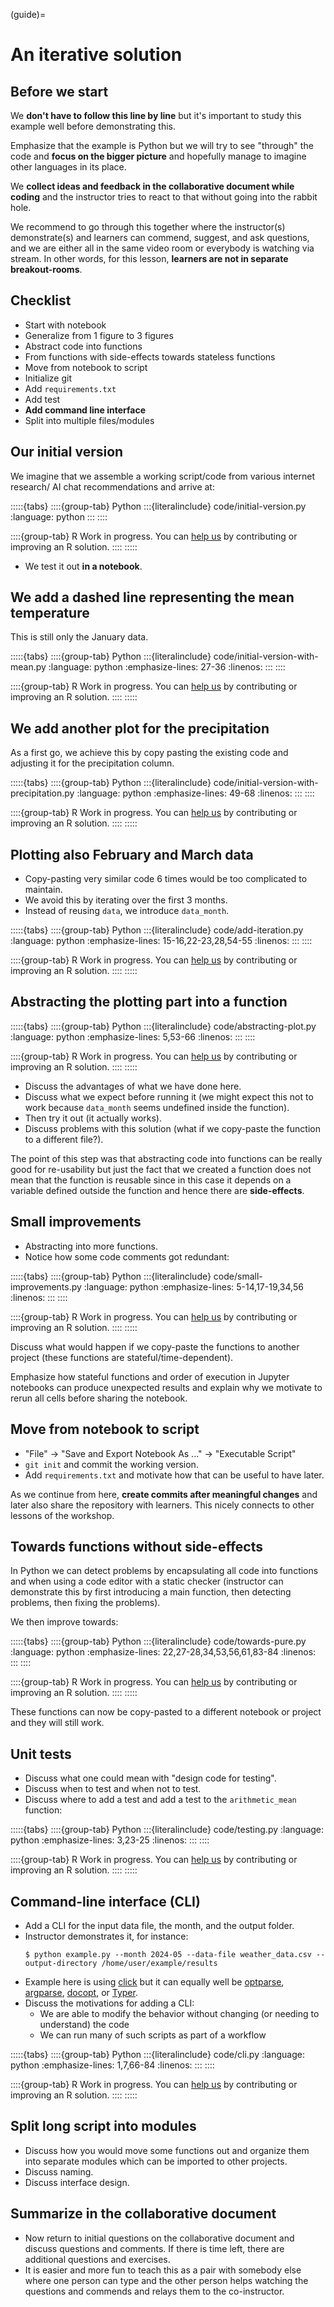 (guide)=

# An iterative solution

## Before we start

We **don't have to follow this line by line** but it's important to study
this example well before demonstrating this.

Emphasize that the example is Python but we will try to see "through"
the code and **focus on the bigger picture** and hopefully manage to imagine
other languages in its place.

We **collect ideas and feedback in the collaborative document while coding** and the instructor
tries to react to that without going into the rabbit hole.

We recommend to go through this together where the instructor(s) demonstrate(s)
and learners can commend, suggest, and ask questions, and we are either all in
the same video room or everybody is watching via stream. In other words, for
this lesson, **learners are not in separate breakout-rooms**.


## Checklist

- Start with notebook
- Generalize from 1 figure to 3 figures
- Abstract code into functions
- From functions with side-effects towards stateless functions
- Move from notebook to script
- Initialize git
- Add `requirements.txt`
- Add test
- **Add command line interface**
- Split into multiple files/modules


## Our initial version

We imagine that we assemble a working script/code
from various internet research/ AI chat
recommendations and arrive at:

:::::{tabs}
  ::::{group-tab} Python
    :::{literalinclude} code/initial-version.py
    :language: python
    :::
  ::::

  ::::{group-tab} R
    Work in progress. You can
    [help us](https://github.com/coderefinery/modular-type-along/issues/40)
    by contributing or improving an R solution.
  ::::
:::::

- We test it out **in a notebook**.


## We add a dashed line representing the mean temperature

This is still only the January data.

:::::{tabs}
  ::::{group-tab} Python
    :::{literalinclude} code/initial-version-with-mean.py
    :language: python
    :emphasize-lines: 27-36
    :linenos:
    :::
  ::::

  ::::{group-tab} R
    Work in progress. You can
    [help us](https://github.com/coderefinery/modular-type-along/issues/40)
    by contributing or improving an R solution.
  ::::
:::::


## We add another plot for the precipitation

As a first go, we achieve this by copy pasting the existing code and adjusting
it for the precipitation column.

:::::{tabs}
  ::::{group-tab} Python
    :::{literalinclude} code/initial-version-with-precipitation.py
    :language: python
    :emphasize-lines: 49-68
    :linenos:
    :::
  ::::

  ::::{group-tab} R
    Work in progress. You can
    [help us](https://github.com/coderefinery/modular-type-along/issues/40)
    by contributing or improving an R solution.
  ::::
:::::


## Plotting also February and March data

- Copy-pasting very similar code 6 times would be too complicated to maintain.
- We avoid this by iterating over the first 3 months.
- Instead of reusing `data`, we introduce `data_month`.

:::::{tabs}
  ::::{group-tab} Python
    :::{literalinclude} code/add-iteration.py
    :language: python
    :emphasize-lines: 15-16,22-23,28,54-55
    :linenos:
    :::
  ::::

  ::::{group-tab} R
    Work in progress. You can
    [help us](https://github.com/coderefinery/modular-type-along/issues/40)
    by contributing or improving an R solution.
  ::::
:::::


## Abstracting the plotting part into a function

:::::{tabs}
  ::::{group-tab} Python
    :::{literalinclude} code/abstracting-plot.py
    :language: python
    :emphasize-lines: 5,53-66
    :linenos:
    :::
  ::::

  ::::{group-tab} R
    Work in progress. You can
    [help us](https://github.com/coderefinery/modular-type-along/issues/40)
    by contributing or improving an R solution.
  ::::
:::::

- Discuss the advantages of what we have done here.
- Discuss what we expect before running it (we might expect this not to work
  because `data_month` seems undefined inside the function).
- Then try it out (it actually works).
- Discuss problems with this solution (what if we copy-paste the function to a
  different file?).

The point of this step was that abstracting code into functions can be really
good for re-usability but just the fact that we created a function does not
mean that the function is reusable since in this case it depends on a variable
defined outside the function and hence there are **side-effects**.


## Small improvements

- Abstracting into more functions.
- Notice how some code comments got redundant:

:::::{tabs}
  ::::{group-tab} Python
    :::{literalinclude} code/small-improvements.py
    :language: python
    :emphasize-lines: 5-14,17-19,34,56
    :linenos:
    :::
  ::::

  ::::{group-tab} R
    Work in progress. You can
    [help us](https://github.com/coderefinery/modular-type-along/issues/40)
    by contributing or improving an R solution.
  ::::
:::::

Discuss what would happen if we copy-paste the functions to another project
(these functions are stateful/time-dependent).

Emphasize how stateful functions and order of execution in Jupyter notebooks
can produce unexpected results and explain why we motivate to rerun all cells
before sharing the notebook.


## Move from notebook to script

- "File" -> "Save and Export Notebook As ..." -> "Executable Script"
- `git init` and commit the working version.
- Add `requirements.txt` and motivate how that can be useful to have later.

As we continue from here, **create commits after meaningful changes** and later
also share the repository with learners. This nicely connects to other lessons
of the workshop.


## Towards functions without side-effects

In Python we can detect problems by encapsulating all code into functions and
when using a code editor with a static checker (instructor can demonstrate
this by first introducing a main function, then detecting problems, then
fixing the problems).

We then improve towards:

:::::{tabs}
  ::::{group-tab} Python
    :::{literalinclude} code/towards-pure.py
    :language: python
    :emphasize-lines: 22,27-28,34,53,56,61,83-84
    :linenos:
    :::
  ::::

  ::::{group-tab} R
    Work in progress. You can
    [help us](https://github.com/coderefinery/modular-type-along/issues/40)
    by contributing or improving an R solution.
  ::::
:::::

These functions can now be copy-pasted to a different notebook or project and
they will still work.


## Unit tests

- Discuss what one could mean with "design code for testing".
- Discuss when to test and when not to test.
- Discuss where to add a test and add a test to the `arithmetic_mean` function:

:::::{tabs}
  ::::{group-tab} Python
    :::{literalinclude} code/testing.py
    :language: python
    :emphasize-lines: 3,23-25
    :linenos:
    :::
  ::::

  ::::{group-tab} R
    Work in progress. You can
    [help us](https://github.com/coderefinery/modular-type-along/issues/40)
    by contributing or improving an R solution.
  ::::
:::::


## Command-line interface (CLI)

- Add a CLI for the input data file, the month, and the output folder.
- Instructor demonstrates it, for instance:
  ```console
  $ python example.py --month 2024-05 --data-file weather_data.csv --output-directory /home/user/example/results
  ```
- Example here is using [click](https://click.palletsprojects.com/) but it can
  equally well be [optparse](https://docs.python.org/3/library/optparse.html),
  [argparse](https://docs.python.org/3/library/argparse.html),
  [docopt](http://docopt.org/), or [Typer](https://typer.tiangolo.com/).
- Discuss the motivations for adding a CLI:
  - We are able to modify the behavior without changing (or needing to
    understand) the code
  - We can run many of such scripts as part of a workflow

:::::{tabs}
  ::::{group-tab} Python
    :::{literalinclude} code/cli.py
    :language: python
    :emphasize-lines: 1,7,66-84
    :linenos:
    :::
  ::::

  ::::{group-tab} R
    Work in progress. You can
    [help us](https://github.com/coderefinery/modular-type-along/issues/40)
    by contributing or improving an R solution.
  ::::
:::::


## Split long script into modules

- Discuss how you would move some functions out and organize them into separate
  modules which can be imported to other projects.
- Discuss naming.
- Discuss interface design.


## Summarize in the collaborative document

- Now return to initial questions on the collaborative document and discuss
  questions and comments. If there is time left, there are additional
  questions and exercises.
- It is easier and more fun to teach this as a pair with somebody else where
  one person can type and the other person helps watching the questions and
  commends and relays them to the co-instructor.
